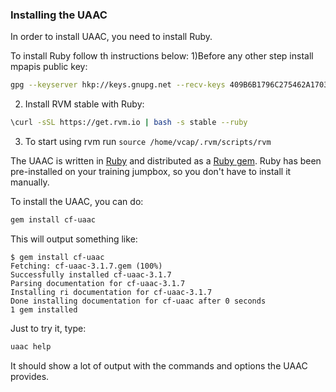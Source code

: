 ### Installing the UAAC

In order to install UAAC, you need to install Ruby. 

To install Ruby follow th instructions below: 
1)Before any other step install mpapis public key:
```sh 
gpg --keyserver hkp://keys.gnupg.net --recv-keys 409B6B1796C275462A1703113804BB82D39DC0E3
```
2) Install RVM stable with Ruby:
```sh
\curl -sSL https://get.rvm.io | bash -s stable --ruby
```
3) To start using rvm run `source /home/vcap/.rvm/scripts/rvm`

The UAAC is written in [Ruby](http://www.ruby-lang.org) and distributed as a [Ruby gem](https://en.wikipedia.org/wiki/RubyGems). Ruby has been pre-installed on your training jumpbox, so you don't have to install it manually.

To install the UAAC, you can do:

```sh
gem install cf-uaac
```

This will output something like:

```
$ gem install cf-uaac
Fetching: cf-uaac-3.1.7.gem (100%)
Successfully installed cf-uaac-3.1.7
Parsing documentation for cf-uaac-3.1.7
Installing ri documentation for cf-uaac-3.1.7
Done installing documentation for cf-uaac after 0 seconds
1 gem installed
```

Just to try it, type:

```sh
uaac help
```

It should show a lot of output with the commands and options the UAAC provides.

